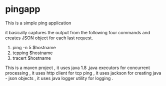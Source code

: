 # pingapp

This is a simple ping application 

it basically captures the output from the following four commands and creates JSON object for each last request.
1) ping -n 5 $hostname
2) tcpping $hostname 
3) tracert $hostname 

This is a maven project , it uses java 1.8 ,java executors for concurrent processing , it uses http client for tcp ping ,
it uses jackson for creating java - json objects , it uses java logger utility for logging .


